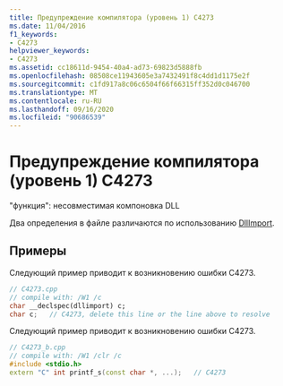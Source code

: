 ```yaml
---
title: Предупреждение компилятора (уровень 1) C4273
ms.date: 11/04/2016
f1_keywords:
- C4273
helpviewer_keywords:
- C4273
ms.assetid: cc18611d-9454-40a4-ad73-69823d5888fb
ms.openlocfilehash: 08508ce11943605e3a7432491f8c4dd1d1175e2f
ms.sourcegitcommit: c1fd917a8c06c6504f66f66315ff352d0c046700
ms.translationtype: MT
ms.contentlocale: ru-RU
ms.lasthandoff: 09/16/2020
ms.locfileid: "90686539"
---
```

# <a name="compiler-warning-level-1-c4273"></a>Предупреждение компилятора (уровень 1) C4273

"функция": несовместимая компоновка DLL

Два определения в файле различаются по использованию [DllImport](../../cpp/dllexport-dllimport.md).

## <a name="examples"></a>Примеры

Следующий пример приводит к возникновению ошибки C4273.

```cpp
// C4273.cpp
// compile with: /W1 /c
char __declspec(dllimport) c;
char c;   // C4273, delete this line or the line above to resolve
```

Следующий пример приводит к возникновению ошибки C4273.

```cpp
// C4273_b.cpp
// compile with: /W1 /clr /c
#include <stdio.h>
extern "C" int printf_s(const char *, ...);   // C4273
```
